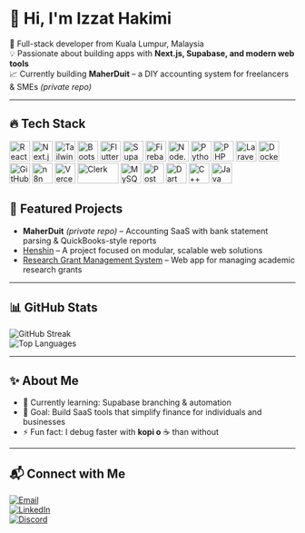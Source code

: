 # 👋 Hi, I'm Izzat Hakimi  

🚀 Full-stack developer from Kuala Lumpur, Malaysia  
💡 Passionate about building apps with **Next.js, Supabase, and modern web tools**  
📈 Currently building **MaherDuit** – a DIY accounting system for freelancers & SMEs *(private repo)*  

---

## 🔥 Tech Stack
<p align="left">
  <!-- Frontend -->
  <img src="https://cdn.jsdelivr.net/gh/devicons/devicon/icons/react/react-original.svg" width="36" height="36" alt="React"/>
  <img src="https://cdn.jsdelivr.net/gh/devicons/devicon/icons/nextjs/nextjs-line.svg" width="36" height="36" alt="Next.js"/>
  <img src="https://cdn.jsdelivr.net/gh/devicons/devicon/icons/tailwindcss/tailwindcss-original.svg" width="36" height="36" alt="Tailwind CSS"/>
  <img src="https://cdn.jsdelivr.net/gh/devicons/devicon/icons/bootstrap/bootstrap-original.svg" width="36" height="36" alt="Bootstrap"/>
  <img src="https://cdn.jsdelivr.net/gh/devicons/devicon/icons/flutter/flutter-original.svg" width="36" height="36" alt="Flutter"/>

  <!-- Backend -->
  <img src="https://cdn.jsdelivr.net/gh/devicons/devicon/icons/supabase/supabase-original.svg" width="36" height="36" alt="Supabase"/>
  <img src="https://cdn.jsdelivr.net/gh/devicons/devicon/icons/firebase/firebase-plain.svg" width="36" height="36" alt="Firebase"/>
  <img src="https://cdn.jsdelivr.net/gh/devicons/devicon/icons/nodejs/nodejs-original.svg" width="36" height="36" alt="Node.js"/>
  <img src="https://cdn.jsdelivr.net/gh/devicons/devicon/icons/python/python-original.svg" width="36" height="36" alt="Python"/>
  <img src="https://cdn.jsdelivr.net/gh/devicons/devicon/icons/php/php-original.svg" width="36" height="36" alt="PHP"/>
  <img src="https://cdn.jsdelivr.net/gh/devicons/devicon/icons/laravel/laravel-original.svg" width="36" height="36" alt="Laravel"/>

  <!-- DevOps & Tools -->
  <img src="https://cdn.jsdelivr.net/gh/devicons/devicon/icons/docker/docker-original.svg" width="36" height="36" alt="Docker"/>
  <img src="https://cdn.simpleicons.org/github/ffffff" width="36" height="36" alt="GitHub"/>
  <img src="https://cdn.simpleicons.org/n8n/ffffff" width="36" height="36" alt="n8n"/>
  <img src="https://cdn.simpleicons.org/vercel/ffffff" width="36" height="36" alt="Vercel"/>

  <!-- Other -->
  <img src="https://cdn.simpleicons.org/clerk/ffffff" width="72" height="36" alt="Clerk"/>
  <img src="https://cdn.jsdelivr.net/gh/devicons/devicon/icons/mysql/mysql-original.svg" width="36" height="36" alt="MySQL"/>
  <img src="https://cdn.jsdelivr.net/gh/devicons/devicon/icons/postman/postman-original.svg" width="36" height="36" alt="Postman"/>
  <img src="https://cdn.jsdelivr.net/gh/devicons/devicon/icons/dart/dart-original.svg" width="36" height="36" alt="Dart"/>
  <img src="https://cdn.jsdelivr.net/gh/devicons/devicon/icons/cplusplus/cplusplus-original.svg" width="36" height="36" alt="C++"/>
  <img src="https://cdn.jsdelivr.net/gh/devicons/devicon/icons/java/java-original.svg" width="36" height="36" alt="Java"/>
</p>

## 📌 Featured Projects
- **MaherDuit** *(private repo)* – Accounting SaaS with bank statement parsing & QuickBooks-style reports  
- [Henshin](https://github.com/izzathakimi/henshin) – A project focused on modular, scalable web solutions  
- [Research Grant Management System](https://github.com/izzathakimi/Research-Grant-Management-System) – Web app for managing academic research grants  

---

## 📊 GitHub Stats
![GitHub Streak](https://streak-stats.demolab.com?user=izzathakimi&theme=tokyonight)  
![Top Languages](https://github-readme-stats.vercel.app/api/top-langs/?username=izzathakimi&layout=compact&theme=tokyonight)  

---

## ✨ About Me
- 🌱 Currently learning: Supabase branching & automation  
- 🎯 Goal: Build SaaS tools that simplify finance for individuals and businesses  
- ⚡ Fun fact: I debug faster with **kopi o** ☕ than without  

---

## 📬 Connect with Me
[![Email](https://img.shields.io/badge/Email-D14836?style=for-the-badge&logo=gmail&logoColor=white)](mailto:izzathakimi0204@gmail.com)  
[![LinkedIn](https://img.shields.io/badge/LinkedIn-blue?style=for-the-badge&logo=linkedin&logoColor=white)](https://www.linkedin.com/in/izzathakimima)  
[![Discord](https://img.shields.io/badge/Discord-%237289DA.svg?style=for-the-badge&logo=discord&logoColor=white)](https://discordapp.com/users/adollanicku)  

